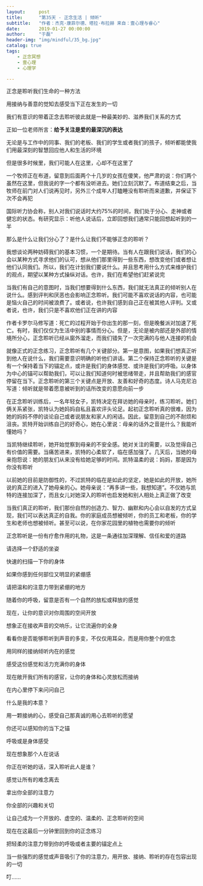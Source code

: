 ```yaml
---
layout:     post
title:      "第35天 - 正念生活 | 倾听"
subtitle:   "作者：杰克·康菲尔德、塔拉·布拉赫 来自：壹心理与睿心"
date:       2019-01-27 00:00:00
author:     "于磊"
header-img: "img/mindful/35_bg.jpg"
catalog: true
tags:
    - 正念冥想
    - 壹心理
    - 心理学

---
```


正念是聆听我们生命的一种方法

用接纳与善意的觉知去感受当下正在发生的一切

我们有意识的带着正念去聆听彼此就是一种最美妙的、滋养我们关系的方式

正如一位老师所言：**给予关注是爱的最深沉的表达**

无论是与工作中的同事、我们的老板、我们的学生或者我们的孩子，倾听都能使我们用最深刻的智慧回应他人和生活的环境

但是很多时候里，我们可能人在这里，心却不在这里了

一个牧师正在布道，留意到后面两个十几岁的女孩在傻笑，他严肃的说：你们两个虽然在这里，但我说的字一个都有没听进去。她们立刻沉默了。布道结束之后，当牧师在前门对人们说再见时，另外三个成年人打瞌睡没有聆听而来道歉，并保证下次不会再犯

国际听力协会称，别人对我们说话时大约75%的时间，我们处于分心、走神或者健忘的状态。有研究显示：听他人说话后，立即回想我们通常只能回想起听到的一半

那么是什么让我们分心了？是什么让我们不能够正念的聆听？

我想谈论两种妨碍我们的基本习惯，一个是期待。当有人在跟我们说话，我们的心会以某种方式寻求他们的认可，想从他们那里得到一些东西，想改变他们或者想让他们认同我们。所以，我们在计划我们要说什么。并且思考用什么方式来维护我们的观点，期望以某种方式操纵对话。也许，我们在希望他们赶紧说完

当我们有自己的意图时，当我们想要得到什么东西，我们就无法真正的倾听别人在说什么。感到评判和厌恶也会影响正念聆听。我们可能不喜欢说话的内容，也可能是恼火自己的时间被浪费了。或者说，也许我们感到自己正在被其他人评判。又或者说，也许，我们只是不喜欢他们正在讲的内容

作者卡罗尔马修写道：死亡的过程开始于你出生的那一刻，但是晚餐派对加速了死亡。有时，我们仅仅为生活中别的事情而分心。但是，无论是被内部还是外部的情境所分心，正念聆听已经从窗外溜走，而我们错失了一次完满的与他人连接的机会

就像正式的正念练习，正念聆听有几个关键部分。第一是意图，如果我们想真正听到他人在说什么，我们需要意识明确的听他们讲话。第二个保持正念聆听的关键是有一个保持着当下的锚定点，或许是我们的身体感觉、或许是我们的呼吸。以身体为中心的锚可以帮助我们，可以让我们知道何时被思绪带走，并且帮助我们的感官停留在当下。正念聆听的第三个关键点是开放、友善和好奇的态度。诗人马克尼泊写道：倾听就是带着愿意被听到的话所改变的意愿向前一步

在正念聆听训练后，一名年轻女子，凯特决定在拜访她的母亲时，练习聆听。她们俩关系紧张，凯特认为她妈妈自私且喜欢评头论足。起初正念聆听真的很难，因为她的妈妈不停的谈论自己或者说朋友和家人的闲话。因此，留意到自己的不耐烦和沮丧。凯特开始训练自己的好奇心，她在心里说：母亲的话外之音是什么？我能听懂她吗？

当凯特继续聆听，她开始觉察到母亲的不安全感。她对关注的需要，以及觉得自己有价值的需要。当痛苦进来，凯特的心柔软了，临在感加强了。几天后，当她的母亲抱怨说：她的朋友们从来没有给她足够的时间。凯特温柔的说：妈妈，那是因为你没有聆听

以前她的目前是防御性的，不过凯特的临在是如此的坚定，她是如此的开放，她所说的真正的进入了她母亲的心。她母亲说：“再多讲一些，我想知道”。不仅她与凯特的连接加深了，而且女儿对她深入的聆听也启发她和别人相处上真正做了改变

当我们真正的聆听，我们那份自然的创造力、智力、幽默和内心会以自发的方式呈现，我们可以表达真正的自我。你的家庭成员想被倾听，你的员工和老板，你的学生和老师也想被倾听。甚至可以说，在你家花园里的植物也需要你的倾听

正念聆听是一份有疗愈作用的礼物，这是一条通往加深理解、信任和爱的道路

请选择一个舒适的坐姿

快速的扫描一下你的身体

如果你感到任何部位又明显的紧绷感

请把温和的注意力带到紧绷的地方

随着你的呼吸，留意是否有一个自然的放松或释放的感觉

现在，让你的意识对你周围的空间开放

想象正在接收声音的交响乐，让它流遍你的全身

看看你是否能够聆听到声音的多变，不仅仅用耳朵，而是用你整个的信念

用同样的接纳倾听内在的感觉

感受这份感觉和活力充满你的身体

现在敞开我们所有的感官，让你的身体和心灵放松而接纳

在内心里停下来问问自己

什么是我的本意？

用一颗接纳的心，感受自己那真诚的用心去聆听的愿望

你还可以感知你的当下之锚

呼吸或是身体感受

现在想象那个人在说话

你正在听她的话，深入聆听此人是谁？

感觉让所有的难念离去

拿出你全部的注意力

你全部的兴趣和关切

让自己成为一个开放的、虚空的、温柔的、正念聆听的空间

现在在这最后一分钟里回到你的正念练习

把轻柔的注意力带到你的呼吸或者主要的锚定点上

当一些强烈的感觉或声音吸引了你的注意力，用开放、接纳、聆听的存在包容出现的一切

叮......
